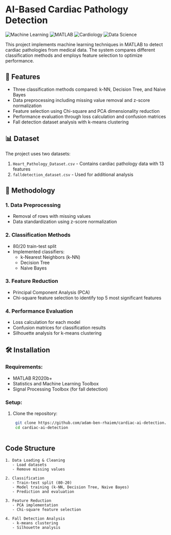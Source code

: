 # AI-Based Cardiac Pathology Detection

![Machine Learning](https://img.shields.io/badge/-Machine%20Learning-blue)
![MATLAB](https://img.shields.io/badge/-MATLAB-orange)
![Cardiology](https://img.shields.io/badge/-Cardiology-red)
![Data Science](https://img.shields.io/badge/-Data%20Science-purple)

This project implements machine learning techniques in MATLAB to detect cardiac pathologies from medical data. The system compares different classification methods and employs feature selection to optimize performance.

## 🚀 Features

- Three classification methods compared: k-NN, Decision Tree, and Naive Bayes
- Data preprocessing including missing value removal and z-score normalization
- Feature selection using Chi-square and PCA dimensionality reduction
- Performance evaluation through loss calculation and confusion matrices
- Fall detection dataset analysis with k-means clustering

## 📊 Dataset

The project uses two datasets:
1. `Heart_Pathology_Dataset.csv` - Contains cardiac pathology data with 13 features
2. `falldetection_dataset.csv` - Used for additional analysis

## 🧠 Methodology

### 1. Data Preprocessing
- Removal of rows with missing values
- Data standardization using z-score normalization

### 2. Classification Methods
- 80/20 train-test split
- Implemented classifiers:
  - k-Nearest Neighbors (k-NN)
  - Decision Tree
  - Naive Bayes

### 3. Feature Reduction
- Principal Component Analysis (PCA)
- Chi-square feature selection to identify top 5 most significant features

### 4. Performance Evaluation
- Loss calculation for each model
- Confusion matrices for classification results
- Silhouette analysis for k-means clustering

## 🛠️ Installation
### Requirements:

- MATLAB R2020b+
- Statistics and Machine Learning Toolbox
- Signal Processing Toolbox (for fall detection)

### Setup:

1. Clone the repository:
   ```bash
    git clone https://github.com/adam-ben-rhaiem/cardiac-ai-detection.git
    cd cardiac-ai-detection
  

## Code Structure

```plaintext
1. Data Loading & Cleaning
   - Load datasets
   - Remove missing values

2. Classification
   - Train-test split (80-20)
   - Model training (k-NN, Decision Tree, Naive Bayes)
   - Prediction and evaluation

3. Feature Reduction
   - PCA implementation
   - Chi-square feature selection

4. Fall Detection Analysis
   - k-means clustering
   - Silhouette analysis
